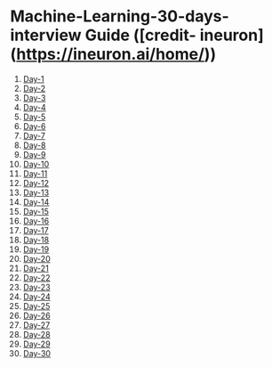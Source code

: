 # Machine-Learning-30-days-interview Guide ([credit- ineuron] (https://ineuron.ai/home/))


1.  [Day-1](https://github.com/amit6604/Machine-Learning-30-days-interview/blob/master/0(1).pdf)
2.  [Day-2](https://github.com/amit6604/Machine-Learning-30-days-interview/blob/master/0(2).pdf)
3.  [Day-3](https://github.com/amit6604/Machine-Learning-30-days-interview/blob/master/0(3).pdf)
4.  [Day-4](https://github.com/amit6604/Machine-Learning-30-days-interview/blob/master/0(4).pdf)
5.  [Day-5](https://github.com/amit6604/Machine-Learning-30-days-interview/blob/master/0(5).pdf)
6.  [Day-6](https://github.com/amit6604/Machine-Learning-30-days-interview/blob/master/0(6).pdf)
7.  [Day-7](https://github.com/amit6604/Machine-Learning-30-days-interview/blob/master/0(7).pdf)
8.  [Day-8](https://github.com/amit6604/Machine-Learning-30-days-interview/blob/master/0(8).pdf)
9.  [Day-9](https://github.com/amit6604/Machine-Learning-30-days-interview/blob/master/0(9).pdf)
10. [Day-10](https://github.com/amit6604/Machine-Learning-30-days-interview/blob/master/0(10).pdf)
11. [Day-11](https://github.com/amit6604/Machine-Learning-30-days-interview/blob/master/0(11).pdf)
12. [Day-12](https://github.com/amit6604/Machine-Learning-30-days-interview/blob/master/0(12).pdf)
13. [Day-13](https://github.com/amit6604/Machine-Learning-30-days-interview/blob/master/0(13).pdf)
14. [Day-14](https://github.com/amit6604/Machine-Learning-30-days-interview/blob/master/0(14).pdf)
15. [Day-15](https://github.com/amit6604/Machine-Learning-30-days-interview/blob/master/0(15).pdf)
16. [Day-16](https://github.com/amit6604/Machine-Learning-30-days-interview/blob/master/0(16).pdf)
17. [Day-17](https://github.com/amit6604/Machine-Learning-30-days-interview/blob/master/0(17).pdf)
18. [Day-18](https://github.com/amit6604/Machine-Learning-30-days-interview/blob/master/0(18).pdf)
19. [Day-19](https://github.com/amit6604/Machine-Learning-30-days-interview/blob/master/0(19).pdf)
20. [Day-20](https://github.com/amit6604/Machine-Learning-30-days-interview/blob/master/0(20).pdf)
21. [Day-21](https://github.com/amit6604/Machine-Learning-30-days-interview/blob/master/0(21).pdf)
22. [Day-22](https://github.com/amit6604/Machine-Learning-30-days-interview/blob/master/0(22).pdf)
23. [Day-23](https://github.com/amit6604/Machine-Learning-30-days-interview/blob/master/0(23).pdf)
24. [Day-24](https://github.com/amit6604/Machine-Learning-30-days-interview/blob/master/0(24).pdf)
25. [Day-25](https://github.com/amit6604/Machine-Learning-30-days-interview/blob/master/0(25).pdf)
26. [Day-26](https://github.com/amit6604/Machine-Learning-30-days-interview/blob/master/0(26).pdf)
27. [Day-27](https://github.com/amit6604/Machine-Learning-30-days-interview/blob/master/0(27).pdf)
28. [Day-28](https://github.com/amit6604/Machine-Learning-30-days-interview/blob/master/0(28).pdf)
29. [Day-29](https://github.com/amit6604/Machine-Learning-30-days-interview/blob/master/0(29).pdf)
30. [Day-30](https://github.com/amit6604/Machine-Learning-30-days-interview/blob/master/0(30).pdf)
